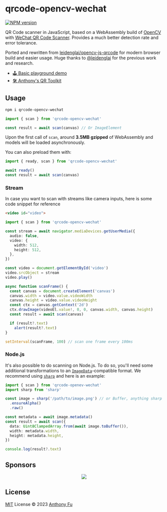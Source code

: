 # qrcode-opencv-wechat

[![NPM version](https://img.shields.io/npm/v/qrcode-opencv-wechat?color=a1b858&label=)](https://www.npmjs.com/package/qrcode-opencv-wechat)

QR Code scanner in JavaScript, based on a WebAssembly build of [OpenCV](https://opencv.org/) with [WeChat QR Code Scanner](https://docs.opencv.org/4.5.4/d5/d04/classcv_1_1wechat__qrcode_1_1WeChatQRCode.html). Provides a much better detection rate and error tolerance.

Ported and rewritten from [leidenglai/opencv-js-qrcode](https://github.com/leidenglai/opencv-js-qrcode) for modern browser build and easier usage. Huge thanks to [@leidenglai](https://github.com/leidenglai) for the previous work and research.

- [🕹️ Basic playground demo](https://qrcode-wechat.netlify.app/)
- [🛠️ Anthony's QR Toolkit](https://qrcode.antfu.me/#scan)

## Usage

```bash
npm i qrcode-opencv-wechat
```

```ts 
import { scan } from 'qrcode-opencv-wechat'

const result = await scan(canvas) // Or ImageElement
```

Upon the first call of `scan`, around **3.5MB gzipped** of WebAssembly and models will be loaded asynchronously.

You can also preload them with:

```ts 
import { ready, scan } from 'qrcode-opencv-wechat'

await ready()
const result = await scan(canvas)
```

### Stream

In case you want to scan with streams like camera inputs, here is some code snippet for reference

```html
<video id="video">
``` 

```ts
import { scan } from 'qrcode-opencv-wechat'

const stream = await navigator.mediaDevices.getUserMedia({
  audio: false,
  video: {
    width: 512,
    height: 512,
  },
})

const video = document.getElementById('video')
video.srcObject = stream
video.play()

async function scanFrame() {
  const canvas = document.createElement('canvas')
  canvas.width = video.value.videoWidth
  canvas.height = video.value.videoHeight
  const ctx = canvas.getContext('2d')
  ctx.drawImage(videoEl.value!, 0, 0, canvas.width, canvas.height)
  const result = await scan(canvas)

  if (result?.text)
    alert(result?.text)
}

setInterval(scanFrame, 100) // scan one frame every 100ms
```

### Node.js

It's also possible to do scanning on Node.js. To do so, you'll need some additional transformations to an [`ImageData`](https://developer.mozilla.org/en-US/docs/Web/API/ImageData)-compatible format. We recommend using [`sharp`](https://github.com/lovell/sharp) and here is an example:

```ts
import { scan } from 'qrcode-openev-wechat'
import sharp from 'sharp'

const image = sharp('/path/to/image.png') // or Buffer, anything sharp supports
  .ensureAlpha()
  .raw()

const metadata = await image.metadata()
const result = await scan({
  data: Uint8ClampedArray.from(await image.toBuffer()),
  width: metadata.width,
  height: metadata.height,
})

console.log(result?.text)
```

## Sponsors

<p align="center">
  <a href="https://cdn.jsdelivr.net/gh/antfu/static/sponsors.svg">
    <img src='https://cdn.jsdelivr.net/gh/antfu/static/sponsors.svg'/>
  </a>
</p>

## License

[MIT](./LICENSE) License © 2023 [Anthony Fu](https://github.com/antfu)
